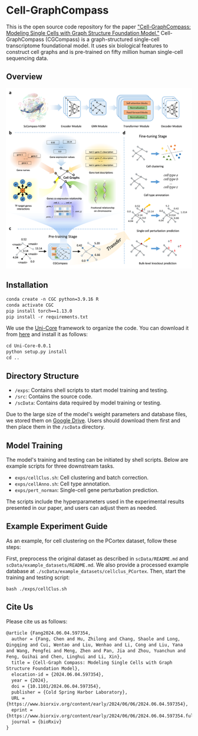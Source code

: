 # Cell-GraphCompass

This is the open source code repository for the paper ["Cell-GraphCompass: Modeling Single Cells with Graph Structure Foundation Model."](https://www.biorxiv.org/content/10.1101/2024.06.04.597354v1) Cell-GraphCompass (CGCompass) is a graph-structured single-cell transcriptome foundational model. It uses six biological features to construct cell graphs and is pre-trained on fifty million human single-cell sequencing data.

## Overview
![Overview](./scData/1.png)

## Installation

```shell
conda create -n CGC python=3.9.16 R
conda activate CGC
pip install torch==1.13.0
pip install -r requirements.txt
```

We use the [Uni-Core](https://github.com/dptech-corp/Uni-Core) framework to organize the code. You can download it from [here](https://github.com/dptech-corp/Uni-Core/archive/refs/tags/0.0.1.tar.gz) and install it as follows:

```shell
cd Uni-Core-0.0.1
python setup.py install
cd ..
```

## Directory Structure

- `/exps`: Contains shell scripts to start model training and testing.
- `/src`: Contains the source code.
- `/scData`: Contains data required by model training or testing.

Due to the large size of the model's weight parameters and database files, we stored them on [Google Drive](https://drive.google.com/drive/folders/1-0tE2jdodlUio2Wds61FKRE1E2Cd7MXU?usp=sharing). Users should download them first and then place them in the `/scData` directory.

## Model Training

The model's training and testing can be initiated by shell scripts. Below are example scripts for three downstream tasks.

- `exps/cellClus.sh`: Cell clustering and batch correction.
- `exps/cellAnno.sh`: Cell type annotation.
- `exps/pert_norman`: Single-cell gene perturbation prediction.

The scripts include the hyperparameters used in the experimental results presented in our paper, and users can adjust them as needed.

## Example Experiment Guide

As an example, for cell clustering on the PCortex dataset, follow these steps:

First, preprocess the original dataset as described in `scData/README.md` and `scData/example_datasets/README.md`.
We also provide a processed example database at `./scData/example_datasets/cellclus_PCortex`.
Then, start the training and testing script:
   ```shell
   bash ./exps/cellClus.sh
   ```



## Cite Us

Please cite us as follows:
```
@article {Fang2024.06.04.597354,
  author = {Fang, Chen and Hu, Zhilong and Chang, Shaole and Long, Qingqing and Cui, Wentao and Liu, Wenhao and Li, Cong and Liu, Yana and Wang, Pengfei and Meng, Zhen and Pan, Jia and Zhou, Yuanchun and Feng, Guihai and Chen, Linghui and Li, Xin},
  title = {Cell-Graph Compass: Modeling Single Cells with Graph Structure Foundation Model},
  elocation-id = {2024.06.04.597354},
  year = {2024},
  doi = {10.1101/2024.06.04.597354},
  publisher = {Cold Spring Harbor Laboratory},
  URL = {https://www.biorxiv.org/content/early/2024/06/06/2024.06.04.597354},
  eprint = {https://www.biorxiv.org/content/early/2024/06/06/2024.06.04.597354.full.pdf},
  journal = {bioRxiv}
}
```
